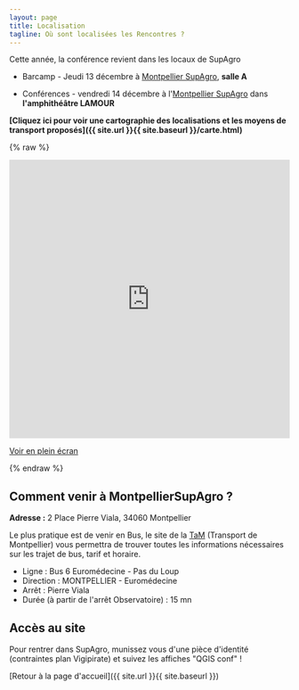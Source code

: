 ```yaml
---
layout: page
title: Localisation
tagline: Où sont localisées les Rencontres ?
---
```


Cette année, la conférence revient dans les locaux de SupAgro

* Barcamp - Jeudi 13 décembre à [Montpellier SupAgro](https://www.supagro.fr), **salle A**

* Conférences - vendredi 14 décembre à l'[Montpellier SupAgro](https://www.supagro.fr) dans **l'amphithéâtre LAMOUR**

**[Cliquez ici pour voir une cartographie des localisations et les moyens de transport proposés]({{ site.url }}{{ site.baseurl }}/carte.html)**

{% raw %}
<div>
<iframe width="100%" height="500px" frameBorder="0" src="http://umap.openstreetmap.fr/en/map/untitled-map_235342?scaleControl=true&miniMap=false&scrollWheelZoom=true&zoomControl=true&allowEdit=false&moreControl=false&searchControl=true&tilelayersControl=true&embedControl=null&datalayersControl=true&onLoadPanel=undefined&captionBar=false&datalayers=598209&locateControl=true#15/43.6111/3.8649"></iframe><p><a href="http://umap.openstreetmap.fr/en/map/untitled-map_235342">Voir en plein écran</a></p>
</div>
{% endraw %}

## Comment venir à MontpellierSupAgro ?

**Adresse :** 2 Place Pierre Viala, 34060 Montpellier

Le plus pratique est de venir en Bus, le site de la [TaM](http://www.tam-voyages.com/index.asp) (Transport de Montpellier) vous permettra de trouver toutes les informations nécessaires sur les trajet de bus, tarif et horaire.

* Ligne :  Bus   6    Euromédecine - Pas du Loup
* Direction :  MONTPELLIER - Euromédecine
* Arrêt :  Pierre Viala
* Durée (à partir de l'arrêt Observatoire) : 15 mn

## Accès au site

Pour rentrer dans SupAgro, munissez vous d'une pièce d'identité (contraintes plan Vigipirate) et suivez les affiches "QGIS conf" !

[Retour à la page d'accueil]({{ site.url }}{{ site.baseurl }})
